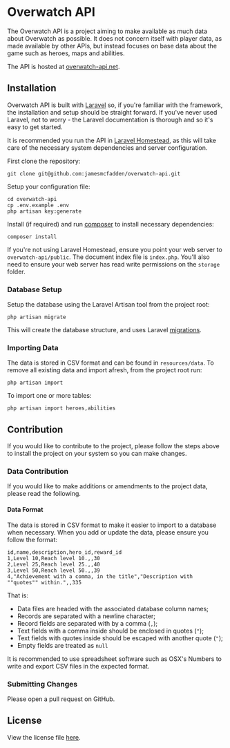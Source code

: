 # Overwatch API

The Overwatch API is a project aiming to make available as much data about Overwatch as possible. It does not concern itself with player data, as made available by other APIs, but instead focuses on base data about the game such as heroes, maps and abilities.

The API is hosted at [overwatch-api.net](http://overwatch-api.net).

## Installation

Overwatch API is built with [Laravel](https://laravel.com) so, if you're familiar with the framework, the installation and setup should be straight forward. If you've never used Laravel, not to worry - the Laravel documentation is thorough and so it's easy to get started.

It is recommended you run the API in [Laravel Homestead](https://laravel.com/docs/homestead), as this will take care of the necessary system dependencies and server configuration.

First clone the repository:

    git clone git@github.com:jamesmcfadden/overwatch-api.git

Setup your configuration file:

    cd overwatch-api
    cp .env.example .env
    php artisan key:generate

Install (if required) and run [composer](https://getcomposer.org) to install necessary dependencies:

    composer install

If you're not using Laravel Homestead, ensure you point your web server to `overwatch-api/public`. The document index file is `index.php`. You'll also need to ensure your web server has read write permissions on the `storage` folder.
    
### Database Setup

Setup the database using the Laravel Artisan tool from the project root:

    php artisan migrate

This will create the database structure, and uses Laravel [migrations](https://laravel.com/docs/migrations).

### Importing Data

The data is stored in CSV format and can be found in `resources/data`. To remove all existing data and import afresh, from the project root run:

    php artisan import

To import one or more tables:

    php artisan import heroes,abilities

## Contribution

If you would like to contribute to the project, please follow the steps above to install the project on your system so you can make changes.

### Data Contribution

If you would like to make additions or amendments to the project data, please read the following.

#### Data Format

The data is stored in CSV format to make it easier to import to a database when necessary. When you add or update the data, please ensure you follow the format:

    id,name,description,hero_id,reward_id
    1,Level 10,Reach level 10.,,30
    2,Level 25,Reach level 25.,,40
    3,Level 50,Reach level 50.,,39
    4,"Achievement with a comma, in the title","Description with ""quotes"" within.",,335

That is:

- Data files are headed with the associated database column names;
- Records are separated with a newline character;
- Record fields are separated with by a comma (`,`);
- Text fields with a comma inside should be enclosed in quotes (`"`);
- Text fields with quotes inside should be escaped with another quote (`"`);
- Empty fields are treated as `null`

It is recommended to use spreadsheet software such as OSX's Numbers to write and export CSV files in the expected format.

### Submitting Changes

Please open a pull request on GitHub.

## License

View the license file [here](https://github.com/jamesmcfadden/overwatch-api/blob/master/LICENSE).
